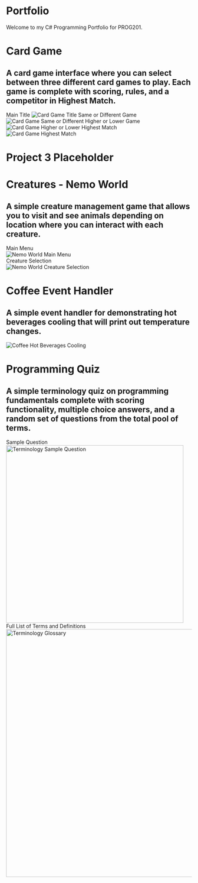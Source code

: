 # Portfolio

Welcome to my C# Programming Portfolio for PROG201.

# Card Game
## A card game interface where you can select between three different card games to play. Each game is complete with scoring, rules, and a competitor in Highest Match.
Main Title
![Card Game Title](https://github.com/user-attachments/assets/78fe26ec-cf4b-40b7-b0fd-043f1d25185e)
Same or Different Game
![Card Game Same or Different](https://github.com/user-attachments/assets/a11777de-55ba-4cd9-87e7-191e24698429)
Higher or Lower Game
![Card Game Higher or Lower](https://github.com/user-attachments/assets/d4e550fc-2549-42a3-9072-61917d7bf184)
Highest Match<br>
![Card Game Highest Match](https://github.com/user-attachments/assets/413b7780-5d67-45d0-8e3f-a62651ddcfc0)



# Project 3 Placeholder

# Creatures - Nemo World
## A simple creature management game that allows you to visit and see animals depending on location where you can interact with each creature.
Main Menu<br>
![Nemo World Main Menu](https://github.com/user-attachments/assets/4b400ce9-6bda-458e-8002-41b69d5b1162)<br>
Creature Selection<br>
![Nemo World Creature Selection](https://github.com/user-attachments/assets/50870c00-56ba-493a-acba-0d57ec6d5fd9)



# Coffee Event Handler
## A simple event handler for demonstrating hot beverages cooling that will print out temperature changes.
![Coffee Hot Beverages Cooling](https://github.com/user-attachments/assets/2bdbe832-2165-4afb-b582-034f9a4f2154)


# Programming Quiz
## A simple terminology quiz on programming fundamentals complete with scoring functionality, multiple choice answers, and a random set of questions from the total pool of terms.
Sample Question<br>
<img width="481" alt="Terminology Sample Question" src="https://github.com/user-attachments/assets/caf32a35-92da-4ea9-bfcb-56ba54f3b086" /><br>
Full List of Terms and Definitions<br>
<img width="671" alt="Terminology Glossary" src="https://github.com/user-attachments/assets/44083b4e-e77c-4846-830c-3fb8c6981f96" />
